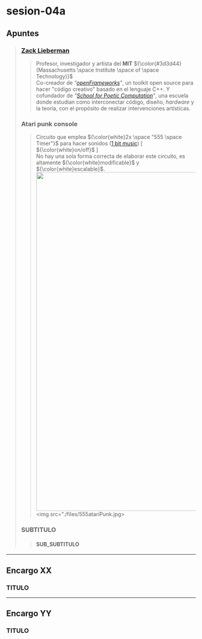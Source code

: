 # sesion-04a

## Apuntes
>
> ### [Zack Lieberman](https://www.media.mit.edu/people/zachl/overview/)
>> Profesor, investigador y artista del **MIT**  ${\color{#3d3d44}(Massachusetts \space Institute \space of \space Technology)}$ <br/>
>> Co-creador de *"[openFrameworks](https://openframeworks.cc/)"*, un toolkit open source para hacer "código creativo" basado en el lenguaje C++. Y cofundador de *"[School for Poetic Computation](https://sfpc.io/)"*, una escuela donde estudian como interconectar código, diseño, *hardware* y la teoría, con el propósito de realizar intervenciones artísticas. <br/>
>
> ### Atari punk console
>> Circuito que emplea ${\color{white}2x \space "555 \space Timer"}$ para hacer sonidos ([1 bit music](https://youtu.be/UhwV4-jEz2U?si=hwOg4v35xgO0x5zt)) [ ${\color{white}on/off}$ ] <br/>
>> No hay una sola forma correcta de elaborar este circuito, es altamente ${\color{white}modificable}$ y ${\color{white}escalable}$. <br/>
>> <img align="left" src="https://github.com/disenoUDP/dis8644-2025-1/blob/main/00-docentes/sesion-04a/archivos/atariPunk_v1.png" width=900>
>> <br/>
>> <br/>
>> <br/>
>> <br/>
>> <br/>
>> <br/>
>> <br/>
>> <br/>
>> <br/>
>> <br/>
>> <br/>
>> <br/>
>> <br/>
>> <br/>
>> <br/>
>> <br/>
>> <br/>
>> <br/>
>> <br/> <img src="./files/555atariPunk.jpg>
>> <br/> 
> ### SUBTITULO
>
>> #### SUB_SUBTITULO
-----------------------------------------------------------------------------------------------------------
## Encargo XX
### TITULO
>
>
-----------------------------------------------------------------------------------------------------------
## Encargo YY
### TITULO
>
> 
